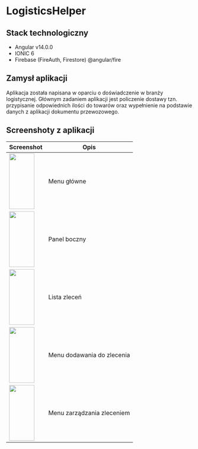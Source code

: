 # LogisticsHelper

## Stack technologiczny
- Angular v14.0.0
- IONIC 6
- Firebase (FireAuth, Firestore) @angular/fire

## Zamysł aplikacji

Aplikacja została napisana w oparciu o doświadczenie w branży logistycznej. Głównym zadaniem aplikacji jest policzenie dostawy tzn. przypisanie odpowiednich ilości do towarów oraz wypełnienie na podstawie danych z aplikacji dokumentu przewozowego.

## Screenshoty z aplikacji

| Screenshot      | Opis |
| ----------- | ----------- |
| <img src="https://user-images.githubusercontent.com/88888347/208940600-7d67ea4c-f54b-4fe4-b162-091dedcf665d.png" alt="" width="67.5px" height="150px">     | Menu główne       |
| <img src="https://user-images.githubusercontent.com/88888347/208941235-28585fb7-305a-4c82-8f84-4fc19140c330.png" alt="" width="67.5px" height="150px">   | Panel boczny        |
| <img src="https://user-images.githubusercontent.com/88888347/208962633-b8e387e0-efb0-4e72-b31e-70c51541277c.png" alt="" width="67.5px" height="150px">   | Lista zleceń        |
| <img src="https://user-images.githubusercontent.com/88888347/208962984-1f802217-039d-4280-bc5f-da29a02386b9.png" alt="" width="67.5px" height="150px">   | Menu dodawania do zlecenia        |
| <img src="https://user-images.githubusercontent.com/88888347/208963149-047f5207-e518-4291-966e-1c1b698829c0.png" alt="" width="67.5px" height="150px">   | Menu zarządzania zleceniem        |
